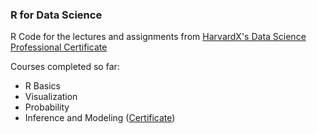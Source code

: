 ### R for Data Science

R Code for the lectures and assignments from [HarvardX's Data Science Professional Certificate](https://www.edx.org/professional-certificate/harvardx-data-science)

Courses completed so far:
- R Basics
- Visualization
- Probability
- Inference and Modeling ([Certificate](https://courses.edx.org/certificates/c55eba7470154343bf74e798da296507))
